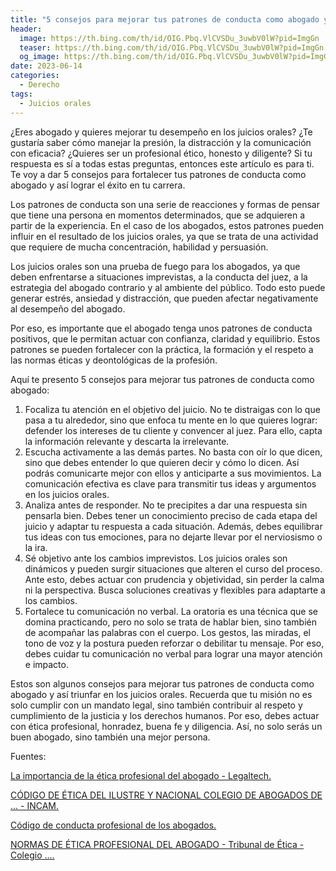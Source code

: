 ```yaml
---
title: "5 consejos para mejorar tus patrones de conducta como abogado y triunfar en los juicios orales"
header:
  image: https://th.bing.com/th/id/OIG.Pbq.VlCVSDu_3uwbV0lW?pid=ImgGn
  teaser: https://th.bing.com/th/id/OIG.Pbq.VlCVSDu_3uwbV0lW?pid=ImgGn
  og_image: https://th.bing.com/th/id/OIG.Pbq.VlCVSDu_3uwbV0lW?pid=ImgGn
date: 2023-06-14
categories:
  - Derecho
tags:
  - Juicios orales
---
```


¿Eres abogado y quieres mejorar tu desempeño en los juicios orales? ¿Te gustaría saber cómo manejar la presión, la distracción y la comunicación con eficacia? ¿Quieres ser un profesional ético, honesto y diligente? Si tu respuesta es sí a todas estas preguntas, entonces este artículo es para ti. Te voy a dar 5 consejos para fortalecer tus patrones de conducta como abogado y así lograr el éxito en tu carrera.

Los patrones de conducta son una serie de reacciones y formas de pensar que tiene una persona en momentos determinados, que se adquieren a partir de la experiencia. En el caso de los abogados, estos patrones pueden influir en el resultado de los juicios orales, ya que se trata de una actividad que requiere de mucha concentración, habilidad y persuasión.

Los juicios orales son una prueba de fuego para los abogados, ya que deben enfrentarse a situaciones imprevistas, a la conducta del juez, a la estrategia del abogado contrario y al ambiente del público. Todo esto puede generar estrés, ansiedad y distracción, que pueden afectar negativamente al desempeño del abogado.

Por eso, es importante que el abogado tenga unos patrones de conducta positivos, que le permitan actuar con confianza, claridad y equilibrio. Estos patrones se pueden fortalecer con la práctica, la formación y el respeto a las normas éticas y deontológicas de la profesión.

Aquí te presento 5 consejos para mejorar tus patrones de conducta como abogado:

1. Focaliza tu atención en el objetivo del juicio. No te distraigas con lo que pasa a tu alrededor, sino que enfoca tu mente en lo que quieres lograr: defender los intereses de tu cliente y convencer al juez. Para ello, capta la información relevante y descarta la irrelevante.
2. Escucha activamente a las demás partes. No basta con oír lo que dicen, sino que debes entender lo que quieren decir y cómo lo dicen. Así podrás comunicarte mejor con ellos y anticiparte a sus movimientos. La comunicación efectiva es clave para transmitir tus ideas y argumentos en los juicios orales.
3. Analiza antes de responder. No te precipites a dar una respuesta sin pensarla bien. Debes tener un conocimiento preciso de cada etapa del juicio y adaptar tu respuesta a cada situación. Además, debes equilibrar tus ideas con tus emociones, para no dejarte llevar por el nerviosismo o la ira.
4. Sé objetivo ante los cambios imprevistos. Los juicios orales son dinámicos y pueden surgir situaciones que alteren el curso del proceso. Ante esto, debes actuar con prudencia y objetividad, sin perder la calma ni la perspectiva. Busca soluciones creativas y flexibles para adaptarte a los cambios.
5. Fortalece tu comunicación no verbal. La oratoria es una técnica que se domina practicando, pero no solo se trata de hablar bien, sino también de acompañar las palabras con el cuerpo. Los gestos, las miradas, el tono de voz y la postura pueden reforzar o debilitar tu mensaje. Por eso, debes cuidar tu comunicación no verbal para lograr una mayor atención e impacto.

Estos son algunos consejos para mejorar tus patrones de conducta como abogado y así triunfar en los juicios orales. Recuerda que tu misión no es solo cumplir con un mandato legal, sino también contribuir al respeto y cumplimiento de la justicia y los derechos humanos. Por eso, debes actuar con ética profesional, honradez, buena fe y diligencia. Así, no solo serás un buen abogado, sino también una mejor persona.

Fuentes:

[La importancia de la ética profesional del abogado - Legaltech. ](https://blog.lemontech.com/importancia-de-la-etica-profesional-del-abogado/)

[CÓDIGO DE ÉTICA DEL ILUSTRE Y NACIONAL COLEGIO DE ABOGADOS DE ... - INCAM.](http://www.incam.org/estatutos/CODIGO-DE-ETICA.pdf)

[Código de conducta profesional de los abogados. ](https://www.icc-cpi.int/sites/default/files/Publications/Codigo-de-conducta-profesional-de-los-abogados.pdf.)

[NORMAS DE ÉTICA PROFESIONAL DEL ABOGADO - Tribunal de Ética - Colegio .... ](https://www.colabro.org.ar/contenidos/2015/08/20/Editorial_3135.php)